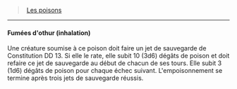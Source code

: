 ﻿---
!GenericItem
Name: Fumées d'othur (inhalation)
Id: poisons_hd.md#fumées-dothur-inhalation
ParentLink: poisons_hd.md#les-poisons
ParentName: Les poisons
NameLevel: 4
Attributes: {}
AttributesDictionary: >+
  {}

---
> [Les poisons](hd_poisons.md)

---

#### Fumées d'othur (inhalation)

Une créature soumise à ce poison doit faire un jet de sauvegarde de Constitution DD 13. Si elle le rate, elle subit 10 (3d6) dégâts de poison et doit refaire ce jet de sauvegarde au début de chacun de ses tours. Elle subit 3 (1d6) dégâts de poison pour chaque échec suivant. L'empoisonnement se termine après trois jets de sauvegarde réussis.

